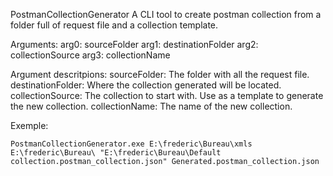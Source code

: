 PostmanCollectionGenerator
A CLI tool to create postman collection from a folder full of request file and a collection template.

Arguments:
 arg0: sourceFolder
 arg1: destinationFolder
 arg2: collectionSource
 arg3: collectionName

Argument descritpions:
 sourceFolder: The folder with all the request file.
 destinationFolder: Where the collection generated will be located.
 collectionSource: The collection to start with. Use as a template to generate the new collection.
 collectionName: The name of the new collection.

Exemple:
```
PostmanCollectionGenerator.exe E:\frederic\Bureau\xmls E:\frederic\Bureau\ "E:\frederic\Bureau\Default collection.postman_collection.json" Generated.postman_collection.json
```
